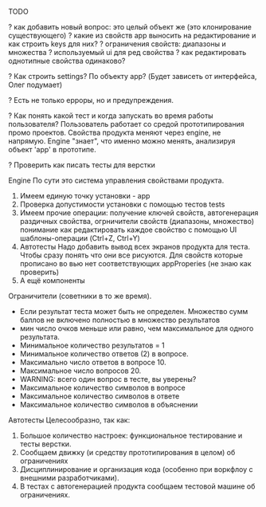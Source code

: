 TODO

? как добавить новый вопрос: это целый объект же (это клонирование существующего)
? какие из свойств app выносить на редактирование и как строить keys для них?
? ограничения свойств: диапазоны и множества
? используемый ui для ред свойства
? как редактировать однотипные свойства одинаково?


? Как строить settings? По объекту app? (Будет зависеть от интерфейса, Олег подумает)

? Есть не только ерроры, но и предупреждения.

? Как понять какой тест и когда запускать во время работы пользователя?
    Пользователь работает со средой прототипирования промо проектов. Свойства продукта меняют через engine, не напрямую.
    Engine "знает", что именно можно менять, анализируя объект 'app' в прототипе.

? Проверить как писать тесты для верстки

Engine
По сути это система управления свойствами продукта.
1) Имеем единую точку установки - app
2) Проверка допустимости установки с помощью тестов tests
3) Имеем прочие операции:
    получение ключей свойств,
    автогенерация раздичных свойства,
    огрничители свойств (диапазоны, множество)
    понимание как редактировать каждое свойство с помощью UI
    шаблоны-операции (Ctrl+Z, Ctrl+Y)
4) Автотесты
    Надо добавить вывод всех экранов продукта для теста. Чтобы сразу понять что они все рисуются.
    Для свойств которые прописано во вью нет соответствующих appProperies (не знаю как проверить)
5) А ещё компоненты


Ограничители (советники в то же время).
- Если результат теста может быть не определен. Множество сумм баллов не включено полностью в множество результатов
- мин число очков меньше или равно, чем максимальное для одного результата.
- Минимальное количество результатов = 1
- Минимальное количество ответов (2) в вопросе.
- Максимально число ответов в вопросе 10.
- Максимальное число вопросов 20.
- WARNING: всего один вопрос в тесте, вы уверены?
- Максимальное количество символов в вопросе
- Максимальное количество символов в ответе
- Максимальное количество символов в объяснении


Автотесты
Целесообразно, так как:
1) Большое количество настроек: функциональное тестирование и тесты верстки.
2) Сообщаем движку (и средству прототипирования в целом) об ограничениях
3) Дисциплинирование и организация кода (особенно при воркфлоу с внешними разработчиками).
4) В тестах с автогенерацией продукта сообщаем тестовой машине об ограничениях.

